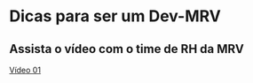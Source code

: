 # Dicas para ser um Dev-MRV

## Assista o vídeo com o time de RH da MRV

[Vídeo 01](https://www.youtube.com/embed/18k8UcukVac)  